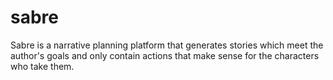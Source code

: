 # sabre
Sabre is a narrative planning platform that generates stories which meet the author's goals and only contain actions that make sense for the characters who take them.
